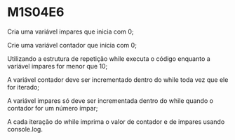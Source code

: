 # M1S04E6
Cria uma variável impares que inicia com 0;

Crie uma variável contador que inicia com 0;

Utilizando a estrutura de repetição while executa o código enquanto a variável impares for menor que 10;

A variável contador deve ser incrementado dentro do while toda vez que ele for iterado;

A variável impares só deve ser incrementada dentro do while quando o contador for um número ímpar;

A cada iteração do while imprima o valor de contador e de impares usando console.log.

